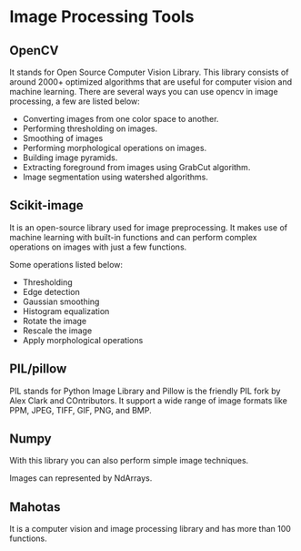 # Image Processing Tools

## OpenCV

It stands for Open Source Computer Vision Library. This library consists of around 2000+ optimized algorithms that are useful for computer vision and machine learning. There are several ways you can use opencv in image processing, a few are listed below:

* Converting images from one color space to another.
* Performing thresholding on images.
* Smoothing of images
* Performing morphological operations on images.
* Building image pyramids.
* Extracting foreground from images using GrabCut algorithm.
* Image segmentation using watershed algorithms.

## Scikit-image

It is an open-source library used for image preprocessing. It makes use of machine learning with built-in functions and can perform complex operations on images with just a few functions.

Some operations listed below:

* Thresholding
* Edge detection
* Gaussian smoothing
* Histogram equalization
* Rotate the image
* Rescale the image
* Apply morphological operations

## PIL/pillow

PIL stands for Python Image Library and Pillow is the friendly PIL fork by Alex Clark and COntributors. It support a wide range of image formats like PPM, JPEG, TIFF, GIF, PNG, and BMP.

## Numpy

With this library you can also perform simple image techniques.

Images can represented by NdArrays.

## Mahotas

It is a computer vision and image processing library and has more than 100 functions.

